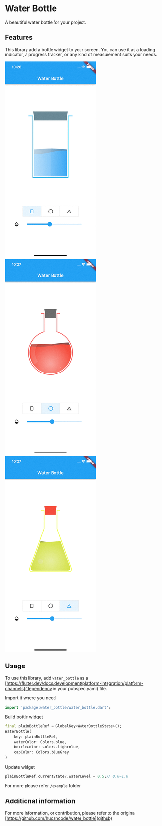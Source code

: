 # Water Bottle

A beautiful water bottle for your project.

## Features

This library add a bottle widget to your screen. You can use it as a loading indicator, a progress tracker, or any kind of measurement suits your needs.

![Plain](readme/cup_org.gif)
![Sphere](readme/sphere_org.gif)
![Triangle](readme/triangle_org.gif)

## Usage

To use this library, add `water_bottle` as a [https://flutter.dev/docs/development/platform-integration/platform-channels](dependency in your pubspec.yaml) file.

Import it where you need
```dart
import 'package:water_bottle/water_bottle.dart';
```
Build bottle widget
```dart
final plainBottleRef = GlobalKey<WaterBottleState>();
WaterBottle(
    key: plainBottleRef, 
    waterColor: Colors.blue, 
    bottleColor: Colors.lightBlue,
    capColor: Colors.blueGrey
)
```
Update widget
```dart
plainBottleRef.currentState?.waterLevel = 0.5;// 0.0~1.0
```
For more please refer `/example` folder

## Additional information

For more information, or contribution, please refer to the original [https://github.com/hucancode/water_bottle](github)